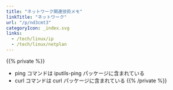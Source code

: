 ```yaml
---
title: "ネットワーク関連技術メモ"
linkTitle: "ネットワーク"
url: "/p/nd3cmt3"
categoryIcon: _index.svg
links:
  - /tech/linux/ip
  - /tech/linux/netplan
---
```


{{% private %}}
- ping コマンドは iputils-ping パッケージに含まれている
- curl コマンドは curl パッケージに含まれている
{{% /private %}}


